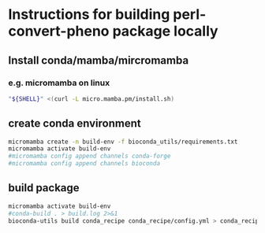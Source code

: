 
# Instructions for building perl-convert-pheno package locally

## Install conda/mamba/mircromamba

### e.g. micromamba on linux

```bash
"${SHELL}" <(curl -L micro.mamba.pm/install.sh)
```

## create conda environment

```bash
micromamba create -n build-env -f bioconda_utils/requirements.txt
micromamba activate build-env
#micromamba config append channels conda-forge
#micromamba config append channels bioconda
```

## build package

```bash
micromamba activate build-env
#conda-build . > build.log 2>&1
bioconda-utils build conda_recipe conda_recipe/config.yml > conda_recipe/build.log
```
